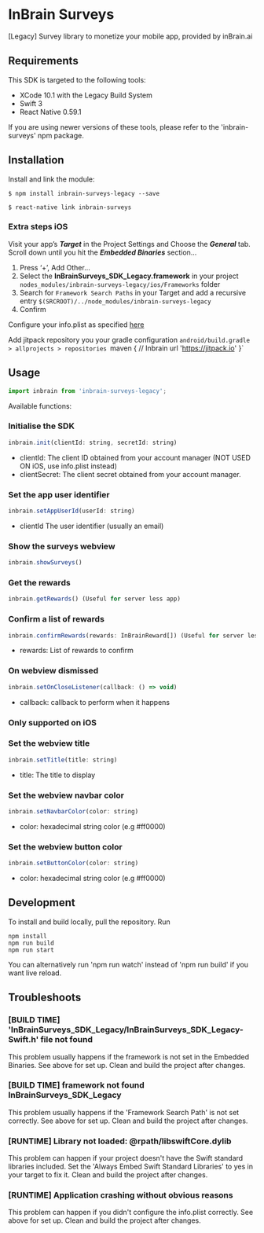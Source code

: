 # InBrain Surveys
[Legacy] Survey library to monetize your mobile app, provided by inBrain.ai

## Requirements
This SDK is targeted to the following tools:
- XCode 10.1 with the Legacy Build System
- Swift 3
- React Native 0.59.1

If you are using newer versions of these tools, please refer to the 'inbrain-surveys' npm package.

## Installation

Install and link the module:

`$ npm install inbrain-surveys-legacy --save`

`$ react-native link inbrain-surveys`

### Extra steps iOS

Visit your app’s ***Target*** in the Project Settings and Choose the ***General*** tab.
Scroll down until you hit the ***Embedded Binaries*** section… 
1) Press ‘+’, Add Other...
2) Select the **InBrainSurveys_SDK_Legacy.framework** in your project `nodes_modules/inbrain-surveys-legacy/ios/Frameworks` folder
4) Search for `Framework Search Paths` in your Target and add a recursive entry `$(SRCROOT)/../node_modules/inbrain-surveys-legacy`
3) Confirm

Configure your info.plist as specified [here](https://github.com/inBrainSurveys/InBrainSurveys_SDK_Swift/blob/master/README.md#configuration)

Add jitpack repository you your gradle configuration `android/build.gradle > allprojects > repositories
    `maven { 
        // Inbrain
        url 'https://jitpack.io' 
    }`


## Usage
```javascript
import inbrain from 'inbrain-surveys-legacy';
```
Available functions:
### Initialise the SDK
```javascript
inbrain.init(clientId: string, secretId: string)
```
* clientId: The client ID obtained from your account manager (NOT USED ON iOS, use info.plist instead)
* clientSecret: The client secret obtained from your account manager.

### Set the app user identifier
```javascript
inbrain.setAppUserId(userId: string)
```
* clientId The user identifier (usually an email)

### Show the surveys webview
```javascript
inbrain.showSurveys()
```

### Get the rewards
```javascript
inbrain.getRewards() (Useful for server less app)
```

### Confirm a list of rewards
```javascript
inbrain.confirmRewards(rewards: InBrainReward[]) (Useful for server less app)
```
* rewards: List of rewards to confirm

### On webview dismissed
```javascript
inbrain.setOnCloseListener(callback: () => void) 
```
* callback: callback to perform when it happens

### Only supported on iOS
### Set the webview title
```javascript
inbrain.setTitle(title: string)
```
* title: The title to display

### Set the webview navbar color
```javascript
inbrain.setNavbarColor(color: string)
```
* color: hexadecimal string color (e.g #ff0000)

### Set the webview button color
```javascript
inbrain.setButtonColor(color: string)
```
* color: hexadecimal string color (e.g #ff0000)

## Development
To install and build locally, pull the repository.
Run 
```
npm install 
npm run build 
npm run start 
```

You can alternatively run 'npm run watch' instead of 'npm run build' if you want live reload.

## Troubleshoots
### [BUILD TIME] 'InBrainSurveys_SDK_Legacy/InBrainSurveys_SDK_Legacy-Swift.h' file not found
This problem usually happens if the framework is not set in the Embedded Binaries. See above for set up.
Clean and build the project after changes.

### [BUILD TIME] framework not found InBrainSurveys_SDK_Legacy
This problem usually happens if the 'Framework Search Path' is not set correctly. See above for set up.
Clean and build the project after changes.

### [RUNTIME] Library not loaded: @rpath/libswiftCore.dylib
This problem can happen if your project doesn't have the Swift standard libraries included. Set the 'Always Embed Swift Standard Libraries' to yes in your target to fix it.
Clean and build the project after changes.

### [RUNTIME] Application crashing without obvious reasons
This problem can happen if you didn't configure the info.plist correctly. See above for set up.
Clean and build the project after changes.


